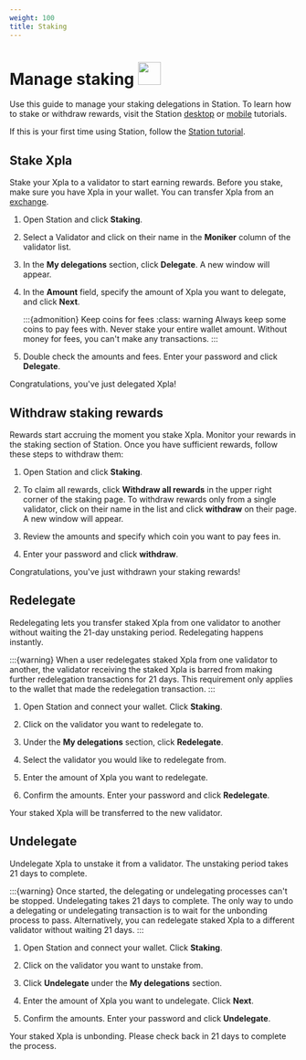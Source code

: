 ```yaml
---
weight: 100
title: Staking
---
```


# Manage staking <img src="/img/Staking.svg" height="40px">

Use this guide to manage your staking delegations in Station. To learn how to stake or withdraw rewards, visit the Station [desktop](download/station-desktop.md) or [mobile](download/station-mobile.md) tutorials.  

If this is your first time using Station, follow the [Station tutorial](download/station-desktop.md).

## Stake Xpla

Stake your Xpla to a validator to start earning rewards. Before you stake, make sure you have Xpla in your wallet. You can transfer Xpla from an [exchange](wallet.md).

1. Open Station and click **Staking**.

2. Select a Validator and click on their name in the **Moniker** column of the validator list.

3. In the **My delegations** section, click **Delegate**. A new window will appear.

4. In the **Amount** field, specify the amount of Xpla you want to delegate, and click **Next**.

   :::{admonition} Keep coins for fees
   :class: warning
   Always keep some coins to pay fees with. Never stake your entire wallet amount. Without money for fees, you can't make any transactions.
   :::

5. Double check the amounts and fees. Enter your password and click **Delegate**.

Congratulations, you've just delegated Xpla!

## Withdraw staking rewards

Rewards start accruing the moment you stake Xpla. Monitor your rewards in the staking section of Station. Once you have sufficient rewards, follow these steps to withdraw them:

1. Open Station and click **Staking**.

2. To claim all rewards, click **Withdraw all rewards** in the upper right corner of the staking page. To withdraw rewards only from a single validator, click on their name in the list and click **withdraw** on their page.  A new window will appear.

3. Review the amounts and specify which coin you want to pay fees in.

4. Enter your password and click **withdraw**.

Congratulations, you've just withdrawn your staking rewards!

## Redelegate

Redelegating lets you transfer staked Xpla from one validator to another without waiting the 21-day unstaking period. Redelegating happens instantly.

:::{warning}
When a user redelegates staked Xpla from one validator to another, the validator receiving the staked Xpla is barred from making further redelegation transactions for 21 days. This requirement only applies to the wallet that made the redelegation transaction.
:::

1. Open Station and connect your wallet. Click **Staking**.

2. Click on the validator you want to redelegate to.

3. Under the **My delegations** section, click **Redelegate**.

4. Select the validator you would like to redelegate from.

5. Enter the amount of Xpla you want to redelegate.

6. Confirm the amounts. Enter your password and click **Redelegate**.

Your staked Xpla will be transferred to the new validator.

## Undelegate

Undelegate Xpla to unstake it from a validator. The unstaking period takes 21 days to complete.

:::{warning}
Once started, the delegating or undelegating processes can't be stopped.
Undelegating takes 21 days to complete. The only way to undo a delegating or undelegating transaction is to wait for the unbonding process to pass. Alternatively, you can redelegate staked Xpla to a different validator without waiting 21 days.
:::

1. Open Station and connect your wallet. Click **Staking**.

2. Click on the validator you want to unstake from.

3. Click **Undelegate** under the **My delegations** section.

4. Enter the amount of Xpla you want to undelegate. Click **Next**.

4. Confirm the amounts. Enter your password and click **Undelegate**.

Your staked Xpla is unbonding. Please check back in 21 days to complete the process.
